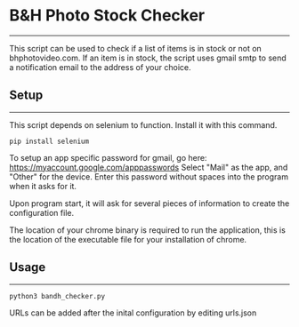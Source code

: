 # B&H Photo Stock Checker
---
This script can be used to check if a list of items is in stock or not on bhphotovideo.com. If an item is in stock, the script uses gmail smtp to send a notification email to the address of your choice.

## Setup
---
This script depends on selenium to function. Install it with this command.
```
pip install selenium
```

To setup an app specific password for gmail, go here: https://myaccount.google.com/apppasswords
Select "Mail" as the app, and "Other" for the device. Enter this password without spaces into the program when it asks for it.

Upon program start, it will ask for several pieces of information to create the configuration file.

The location of your chrome binary is required to run the application, this is the location of the executable file for your installation of chrome.

## Usage
---
```
python3 bandh_checker.py
```

URLs can be added after the inital configuration by editing urls.json
